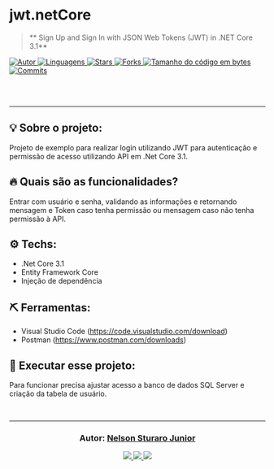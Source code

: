 ﻿# jwt.netCore

> ** Sign Up and Sign In with JSON Web Tokens (JWT) in .NET Core 3.1**

<a href="https://github.com/nelsonstj">
  <img alt="Autor" src="https://img.shields.io/badge/autor-NelsonSturaroJunior-004400?style=flat-square">
</a>

<a href="#">
  <img alt="Linguagens" src="https://img.shields.io/github/languages/count/nelsonstj/jwt.netCore?color=004400&style=flat-square">
</a>

<a href="https://github.com/nelsonstj/jwt.netCore/stargazers">
  <img alt="Stars" src="https://img.shields.io/github/stars/nelsonstj/jwt.netCore?color=004400&style=flat-square">
</a>

<a href="https://github.com/nelsonstj/jwt.netCore/network/members">
  <img alt="Forks" src="https://img.shields.io/github/forks/nelsonstj/jwt.netCore?color=004400&style=flat-square">
</a>

<a href="#">
  <img alt="Tamanho do código em bytes" src="https://img.shields.io/github/languages/code-size/nelsonstj/jwt.netCore?color=004400&style=flat-square">
</a>

<a href="https://github.com/nelsonstj/jwt.netCore/commits/master">
  <img alt="Commits" src="https://img.shields.io/github/last-commit/nelsonstj/jwt.netCore?color=004400&style=flat-square">
</a>

<br/><br/>
<hr/>

## 💡 Sobre o projeto:
Projeto de exemplo para realizar login utilizando JWT para autenticação e permissão de acesso utilizando API em .Net Core 3.1.

## 🔥 Quais são as funcionalidades?
Entrar com usuário e senha, validando as informações e retornando mensagem e Token caso tenha permissão ou mensagem caso não tenha permissão à API.

## ⚙️ Techs:
- .Net Core 3.1
- Entity Framework Core
- Injeção de dependência

## ⛏ Ferramentas:
- Visual Studio Code (https://code.visualstudio.com/download)
- Postman (https://www.postman.com/downloads)

## 🏁 Executar esse projeto:
Para funcionar precisa ajustar acesso a banco de dados SQL Server e criação da tabela de usuário.

<br/>

---

<h3 align="center">
  Autor: <a alt="Nelson Sturaro Junior" href="https://github.com/nelsonstj">Nelson Sturaro Junior</a>
</h3>

<p align="center">
  <a alt="Nelson Sturaro Junior - Linkedin" href="https://www.linkedin.com/in/nelsonstj/" target="blank">
    <img src="https://img.shields.io/badge/LinkedIn-Nelson%20Sturaro%20Junior-blue?logo=linkedin"/>
  </a>
  <a alt="Nelson Sturaro Junior - GitHub" href="https://github.com/nelsonstj">
    <img src="https://img.shields.io/badge/GitHub-nelsonstj-lightgrey?logo=github"/>
  </a>
  <a alt="Nelson Sturaro Junior - Twitter" href="https://twitter.com/nelsonstj" target="blank">
    <img src="https://img.shields.io/badge/Twitter-nelsonstj-blue?logo=twitter"/>
  </a>
</p>

